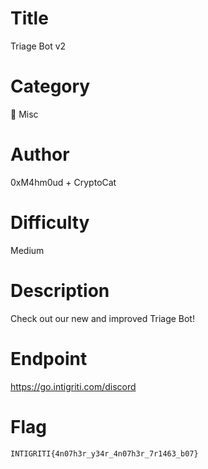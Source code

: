 # Title

Triage Bot v2

# Category

🎲 Misc

# Author

0xM4hm0ud + CryptoCat

# Difficulty

Medium

# Description

Check out our new and improved Triage Bot!

# Endpoint

https://go.intigriti.com/discord

# Flag

`INTIGRITI{4n07h3r_y34r_4n07h3r_7r1463_b07}`
